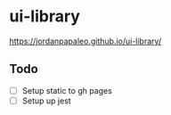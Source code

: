 # ui-library

https://jordanpapaleo.github.io/ui-library/

## Todo

- [ ] Setup static to gh pages
- [ ] Setup up jest
